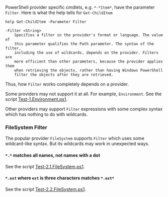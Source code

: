 
PowerShell provider specific cmdlets, e.g. `*-*Item*`, have the parameter
`Filter`. Here is what the help tells for `Get-ChildItem`

    help Get-ChildItem -Parameter Filter

    -Filter <String>
        Specifies a filter in the provider's format or language. The value of
        this parameter qualifies the Path parameter. The syntax of the filter,
        including the use of wildcards, depends on the provider. Filters are
        more efficient than other parameters, because the provider applies them
        when retrieving the objects, rather than having Windows PowerShell
        filter the objects after they are retrieved.

Thus, how `Filter` works completely depends on a provider.

Some providers may not support it at all. For example, `Environment`.
See the script [Test-1.Environment.ps1](Test-1.Environment.ps1).

Other providers may support `Filter` expressions with some complex syntax which
has nothing to do with wildcards.

### FileSystem Filter

The popular provider `FileSystem` supports `Filter` which uses some
wildcard-like syntax. But its wildcards may work in unexpected ways.

#### `*.*` matches all names, not names with a dot

See the script [Test-2.1.FileSystem.ps1](Test-2.1.FileSystem.ps1).

#### `*.ext` where `ext` is three characters matches `*.ext*`

See the script [Test-2.2.FileSystem.ps1](Test-2.2.FileSystem.ps1).
